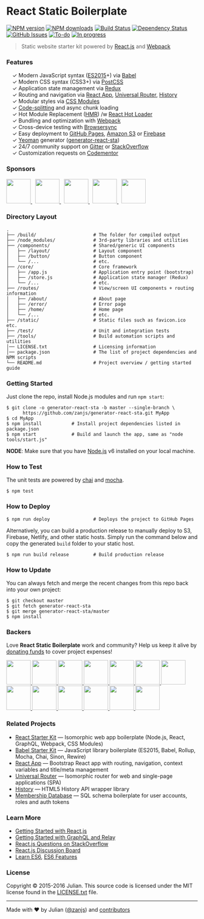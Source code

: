 # React Static Boilerplate

[![NPM version](http://img.shields.io/npm/v/generator-react-sta.svg?style=flat-square)](https://www.npmjs.com/package/generator-react-sta)
[![NPM downloads](http://img.shields.io/npm/dm/generator-react-sta.svg?style=flat-square)](https://www.npmjs.com/package/generator-react-sta)
[![Build Status](http://img.shields.io/travis/zanjs/generator-react-sta/master.svg?style=flat-square)](https://travis-ci.org/zanjs/generator-react-sta)
[![Dependency Status](http://img.shields.io/david/zanjs/generator-react-sta.svg?branch=master&style=flat-square)](https://david-dm.org/zanjs/generator-react-sta)
[![GitHub Issues](https://img.shields.io/github/issues/zanjs/generator-react-sta.svg?style=flat-square)](https://github.com/zanjs/generator-react-sta/issues?q=is:open)
[![To-do](https://img.shields.io/waffle/label/zanjs/generator-react-sta/to-do.svg?style=flat-square)](https://waffle.io/zanjs/generator-react-sta)
[![In progress](https://img.shields.io/waffle/label/zanjs/generator-react-sta/in%20progress.svg?style=flat-square)](https://waffle.io/zanjs/generator-react-sta)

> Static website starter kit powered by [React.js](http://facebook.github.io/react/) and [Webpack](http://webpack.github.io/)


### Features

&nbsp; &nbsp; ✓ Modern JavaScript syntax ([ES2015](http://babeljs.io/docs/learn-es2015/)+) via [Babel](http://babeljs.io/)<br>
&nbsp; &nbsp; ✓ Modern CSS syntax (CSS3+) via [PostCSS](https://github.com/postcss/postcss)<br>
&nbsp; &nbsp; ✓ Application state management via [Redux](http://redux.js.org/)<br>
&nbsp; &nbsp; ✓ Routing and navigation via [React App](https://github.com/kriasoft/react-app), [Universal Router](https://github.com/kriasoft/universal-router), [History](https://github.com/mjackson/history)<br>
&nbsp; &nbsp; ✓ Modular styles via [CSS Modules](https://github.com/css-modules/css-modules)<br>
&nbsp; &nbsp; ✓ [Code-splitting](https://github.com/webpack/docs/wiki/code-splitting) and async chunk loading<br>
&nbsp; &nbsp; ✓ Hot Module Replacement ([HMR](https://webpack.github.io/docs/hot-module-replacement.html)) /w [React Hot Loader](http://gaearon.github.io/react-hot-loader/)<br>
&nbsp; &nbsp; ✓ Bundling and optimization with [Webpack](https://webpack.github.io/)<br>
&nbsp; &nbsp; ✓ Cross-device testing with [Browsersync](https://browsersync.io/)<br>
&nbsp; &nbsp; ✓ Easy deployment to [GitHub Pages](https://pages.github.com/), [Amazon S3](http://davidwalsh.name/hosting-website-amazon-s3) or [Firebase](https://www.firebase.com/)<br>
&nbsp; &nbsp; ✓ [Yeoman](http://yeoman.io/) generator ([generator-react-sta](https://www.npmjs.com/package/generator-react-sta))<br>
&nbsp; &nbsp; ✓ 24/7 community support on [Gitter](https://gitter.im/zanjs/generator-react-sta) or [StackOverflow](http://stackoverflow.com/questions/tagged/react-starter-kit)<br>
&nbsp; &nbsp; ✓ Customization requests on [Codementor](https://www.codementor.io/zanjs)<br>


### Sponsors

<a href="https://opencollective.com/generator-react-sta/sponsor/0/website" target="_blank">
  <img src="https://opencollective.com/generator-react-sta/sponsor/0/avatar.svg" height="64">
</a> &nbsp;
<a href="https://opencollective.com/generator-react-sta/sponsor/1/website" target="_blank">
  <img src="https://opencollective.com/generator-react-sta/sponsor/1/avatar.svg" height="64">
</a> &nbsp;
<a href="https://opencollective.com/generator-react-sta/sponsor/2/website" target="_blank">
  <img src="https://opencollective.com/generator-react-sta/sponsor/2/avatar.svg" height="64">
</a> &nbsp;
<a href="https://opencollective.com/generator-react-sta/sponsor/3/website" target="_blank">
  <img src="https://opencollective.com/generator-react-sta/sponsor/3/avatar.svg" height="64">
</a> &nbsp;
<a href="https://opencollective.com/generator-react-sta/sponsor/4/website" target="_blank">
  <img src="https://opencollective.com/generator-react-sta/sponsor/4/avatar.svg" height="64">
</a>


### Directory Layout

```shell
.
├── /build/                     # The folder for compiled output
├── /node_modules/              # 3rd-party libraries and utilities
├── /components/                # Shared/generic UI components
│   ├── /layout/                # Layout component
│   ├── /button/                # Button component
│   └── /...                    # etc.
├── /core/                      # Core framework
│   ├── /app.js                 # Application entry point (bootstrap)
│   ├── /store.js               # Application state manager (Redux)
│   └── /...                    # etc.
├── /routes/                    # View/screen UI components + routing information
│   ├── /about/                 # About page
│   ├── /error/                 # Error page
│   ├── /home/                  # Home page
│   └── /...                    # etc.
├── /static/                    # Static files such as favicon.ico etc.
├── /test/                      # Unit and integration tests
├── /tools/                     # Build automation scripts and utilities
│── LICENSE.txt                 # Licensing information
│── package.json                # The list of project dependencies and NPM scripts
└── README.md                   # Project overview / getting started guide
```


### Getting Started

Just clone the repo, install Node.js modules and run `npm start`:

```shell
$ git clone -o generator-react-sta -b master --single-branch \
      https://github.com/zanjs/generator-react-sta.git MyApp
$ cd MyApp
$ npm install           # Install project dependencies listed in package.json
$ npm start             # Build and launch the app, same as "node tools/start.js"
```

**NODE**: Make sure that you have [Node.js](https://nodejs.org/) v6 installed on your local machine.

### How to Test

The unit tests are powered by [chai](http://chaijs.com/) and [mocha](http://mochajs.org/).

```shell
$ npm test
```


### How to Deploy

```shell
$ npm run deploy                # Deploys the project to GitHub Pages
```

Alternatively, you can build a production release to manually deploy to S3, Firebase, Netlify, and other static hosts. Simply run the command below and copy the generated `build` folder to your static host.

```shell
$ npm run build release         # Build production release 
```


### How to Update

You can always fetch and merge the recent changes from this repo back into your own project:

```shell
$ git checkout master
$ git fetch generator-react-sta
$ git merge generator-react-sta/master
$ npm install
```


### Backers

Love **React Static Boilerplate** work and community? Help us keep it alive by [donating funds](https://opencollective.com/generator-react-sta#support) to cover project expenses!

<a href="https://opencollective.com/generator-react-sta/backer/0/website" target="_blank">
  <img src="https://opencollective.com/generator-react-sta/backer/0/avatar.svg" height="64">
</a>
<a href="https://opencollective.com/generator-react-sta/backer/1/website" target="_blank">
  <img src="https://opencollective.com/generator-react-sta/backer/1/avatar.svg" height="64">
</a>
<a href="https://opencollective.com/generator-react-sta/backer/2/website" target="_blank">
  <img src="https://opencollective.com/generator-react-sta/backer/2/avatar.svg" height="64">
</a>
<a href="https://opencollective.com/generator-react-sta/backer/3/website" target="_blank">
  <img src="https://opencollective.com/generator-react-sta/backer/3/avatar.svg" height="64">
</a>
<a href="https://opencollective.com/generator-react-sta/backer/4/website" target="_blank">
  <img src="https://opencollective.com/generator-react-sta/backer/4/avatar.svg" height="64">
</a>
<a href="https://opencollective.com/generator-react-sta/backer/5/website" target="_blank">
  <img src="https://opencollective.com/generator-react-sta/backer/5/avatar.svg" height="64">
</a>
<a href="https://opencollective.com/generator-react-sta/backer/6/website" target="_blank">
  <img src="https://opencollective.com/generator-react-sta/backer/6/avatar.svg" height="64">
</a>
<a href="https://opencollective.com/generator-react-sta/backer/7/website" target="_blank">
  <img src="https://opencollective.com/generator-react-sta/backer/7/avatar.svg" height="64">
</a>
<a href="https://opencollective.com/generator-react-sta/backer/8/website" target="_blank">
  <img src="https://opencollective.com/generator-react-sta/backer/8/avatar.svg" height="64">
</a>
<a href="https://opencollective.com/generator-react-sta/backer/9/website" target="_blank">
  <img src="https://opencollective.com/generator-react-sta/backer/9/avatar.svg" height="64">
</a>
<a href="https://opencollective.com/generator-react-sta/backer/10/website" target="_blank">
  <img src="https://opencollective.com/generator-react-sta/backer/10/avatar.svg" height="64">
</a>
<a href="https://opencollective.com/generator-react-sta/backer/11/website" target="_blank">
  <img src="https://opencollective.com/generator-react-sta/backer/11/avatar.svg" height="64">
</a>
<a href="https://opencollective.com/generator-react-sta/backer/12/website" target="_blank">
  <img src="https://opencollective.com/generator-react-sta/backer/12/avatar.svg" height="64">
</a>


### Related Projects

* [React Starter Kit](https://github.com/kriasoft/react-starter-kit) — Isomorphic web app boilerplate (Node.js, React, GraphQL, Webpack, CSS Modules)
* [Babel Starter Kit](https://github.com/kriasoft/babel-starter-kit) — JavaScript library boilerplate (ES2015, Babel, Rollup, Mocha, Chai, Sinon, Rewire)
* [React App](https://github.com/kriasoft/react-app) — Bootstrap React app with routing, navigation, context variables and title/meta management
* [Universal Router](https://github.com/kriasoft/universal-router) — Isomorphic router for web and single-page applications (SPA)
* [History](https://github.com/mjackson/history) — HTML5 History API wrapper library
* [Membership Database](https://github.com/membership/membership.db) — SQL schema boilerplate for user accounts, roles and auth tokens


### Learn More

* [Getting Started with React.js](http://facebook.github.io/react/)
* [Getting Started with GraphQL and Relay](https://quip.com/oLxzA1gTsJsE)
* [React.js Questions on StackOverflow](http://stackoverflow.com/questions/tagged/reactjs)
* [React.js Discussion Board](https://discuss.reactjs.org/)
* [Learn ES6](https://babeljs.io/docs/learn-es6/), [ES6 Features](https://github.com/lukehoban/es6features#readme)


### License

Copyright © 2015-2016 Julian. This source code is licensed under the MIT license found in the
[LICENSE.txt](https://github.com/zanjs/generator-react-sta/blob/master/LICENSE.txt) file.

---
Made with ♥ by Julian ([@zanjs](https://twitter.com/zanjs)) and [contributors](https://github.com/zanjs/generator-react-sta/graphs/contributors)
